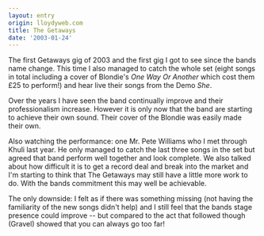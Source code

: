 ```yaml
---
layout: entry
origin: lloydyweb.com
title: The Getaways
date: '2003-01-24'
---
```

The first Getaways gig of 2003 and the first gig I got to see since the bands name change. This time I also managed to catch the whole set (eight songs in total including a cover of Blondie's <cite>One Way Or Another</cite> which cost them £25 to perform!) and hear live their songs from the Demo <cite>She</cite>.

Over the years I have seen the band continually improve and their professionalism increase. However it is only now that the band are starting to achieve their own sound. Their cover of the Blondie was easily made their own.

Also watching the performance: one Mr. Pete Williams who I met through Khuli last year. He only managed to catch the last three songs in the set but agreed that band perform well together and look complete. We also talked about how difficult it is to get a record deal and break into the market and I'm starting to think that The Getaways may still have a little more work to do. With the bands commitment this may well be achievable.

The only downside: I felt as if there was something missing (not having the familiarity of the new songs didn't help) and I still feel that the bands stage presence could improve -- but compared to the act that followed though (Gravel) showed that you can always go too far!